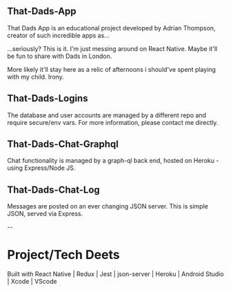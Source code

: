 ## That-Dads-App

That Dads App is an educational project developed by Adrian Thompson, creator of such incredible apps as...

...seriously? This is it. I'm just messing around on React Native. Maybe it'll be fun to share with Dads in London.

More likely it'll stay here as a relic of afternoons i should've spent playing with my child. Irony.

## That-Dads-Logins

The database and user accounts are managed by a different repo and require secure/env vars. For more information, please contact me directly. 

## That-Dads-Chat-Graphql

Chat functionality is managed by a graph-ql back end, hosted on Heroku - using Express/Node JS.

## That-Dads-Chat-Log

Messages are posted on an ever changing JSON server. This is simple JSON, served via Express.

--

# Project/Tech Deets

Built with React Native | Redux | Jest | json-server | Heroku | Android Studio | Xcode | VScode

